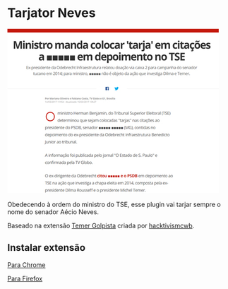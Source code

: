 # Tarjator Neves

![Screenshot do plugin Tarjator Neves](/images/screenshot.jpg)

Obedecendo à ordem do ministro do TSE, esse plugin vai tarjar sempre o nome do senador Aécio Neves.

Baseado na extensão [Temer Golpista](https://github.com/hacktivismcwb/temergolpista) criada por [hacktivismcwb](https://github.com/hacktivismcwb).

## Instalar extensão

[Para Chrome](https://chrome.google.com/webstore/detail/tarjator-neves/figpjpikpgdcnbeocebilgfonpoeheec?hl=pt-BR)

[Para Firefox](https://addons.mozilla.org/pt-BR/firefox/addon/tarjatorneves/?src=api)
